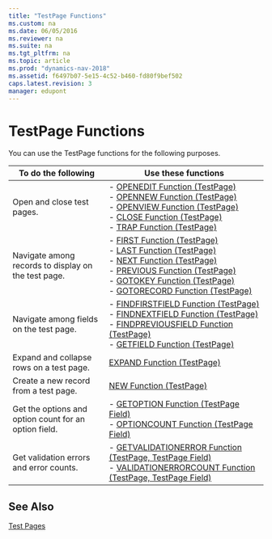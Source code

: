 ```yaml
---
title: "TestPage Functions"
ms.custom: na
ms.date: 06/05/2016
ms.reviewer: na
ms.suite: na
ms.tgt_pltfrm: na
ms.topic: article
ms.prod: "dynamics-nav-2018"
ms.assetid: f6497b07-5e15-4c52-b460-fd80f9bef502
caps.latest.revision: 3
manager: edupont
---
```

# TestPage Functions
You can use the TestPage functions for the following purposes.  
  
|To do the following|Use these functions|  
|-------------------------|-------------------------|  
|Open and close test pages.|-   [OPENEDIT Function \(TestPage\)](OPENEDIT-Function--TestPage-.md)<br />-   [OPENNEW Function \(TestPage\)](OPENNEW-Function--TestPage-.md)<br />-   [OPENVIEW Function \(TestPage\)](OPENVIEW-Function--TestPage-.md)<br />-   [CLOSE Function \(TestPage\)](CLOSE-Function--TestPage-.md)<br />-   [TRAP Function \(TestPage\)](TRAP-Function--TestPage-.md)|  
|Navigate among records to display on the test page.|-   [FIRST Function \(TestPage\)](FIRST-Function--TestPage-.md)<br />-   [LAST Function \(TestPage\)](LAST-Function--TestPage-.md)<br />-   [NEXT Function \(TestPage\)](NEXT-Function--TestPage-.md)<br />-   [PREVIOUS Function \(TestPage\)](PREVIOUS-Function--TestPage-.md)<br />-   [GOTOKEY Function \(TestPage\)](GOTOKEY-Function--TestPage-.md)<br />-   [GOTORECORD Function \(TestPage\)](GOTORECORD-Function--TestPage-.md)|  
|Navigate among fields on the test page.|-   [FINDFIRSTFIELD Function \(TestPage\)](FINDFIRSTFIELD-Function--TestPage-.md)<br />-   [FINDNEXTFIELD Function \(TestPage\)](FINDNEXTFIELD-Function--TestPage-.md)<br />-   [FINDPREVIOUSFIELD Function \(TestPage\)](FINDPREVIOUSFIELD-Function--TestPage-.md)<br />-   [GETFIELD Function \(TestPage\)](GETFIELD-Function--TestPage-.md)|  
|Expand and collapse rows on a test page.|[EXPAND Function \(TestPage\)](EXPAND-Function--TestPage-.md)|  
|Create a new record from a test page.|[NEW Function \(TestPage\)](NEW-Function--TestPage-.md)|  
|Get the options and option count for an option field.|-   [GETOPTION Function \(TestPage Field\)](GETOPTION-Function--TestPage-Field-.md)<br />-   [OPTIONCOUNT Function \(TestPage Field\)](OPTIONCOUNT-Function--TestPage-Field-.md)|  
|Get validation errors and error counts.|-   [GETVALIDATIONERROR Function \(TestPage, TestPage Field\)](GETVALIDATIONERROR-Function--TestPage--TestPage-Field-.md)<br />-   [VALIDATIONERRORCOUNT Function \(TestPage, TestPage Field\)](VALIDATIONERRORCOUNT-Function--TestPage--TestPage-Field-.md)|  
  
## See Also  
 [Test Pages](Test-Pages.md)